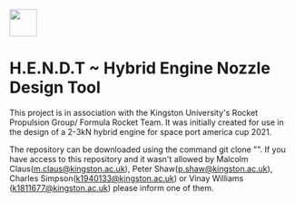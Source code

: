 <img src="https://d68b3152cf5d08c2f050-97c828cc9502c69ac5af7576c62d48d6.ssl.cf3.rackcdn.com/includes/img/site-cms/Kingston_University_London_logo_320-desktop-black.png" width="48">

# H.E.N.D.T ~ Hybrid Engine Nozzle Design Tool  

This project is in association with the Kingston University's Rocket Propulsion Group/ Formula Rocket Team. It was initially created for use in the design of a 2-3kN hybrid engine for space port america cup 2021. 

The repository can be downloaded using the command git clone "". If you have access to this repository and it wasn't allowed by Malcolm Claus(m.claus@kingston.ac.uk), Peter Shaw(p.shaw@kingston.ac.uk), Charles Simpson(k1940133@kingston.ac.uk) or Vinay Williams (k1811677@kingston.ac.uk) please inform one of them.
